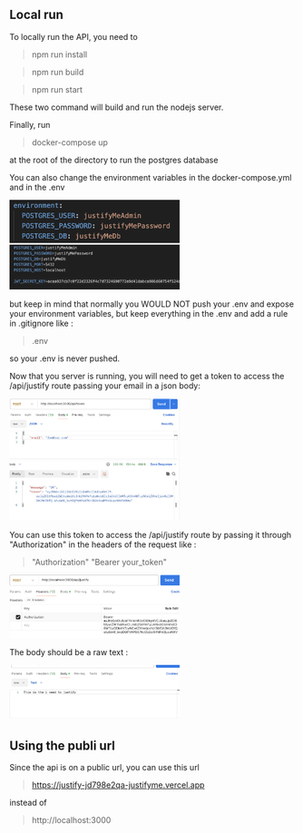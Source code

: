 ## Local run
To locally run the API, you need to

> npm run install

> npm run build

> npm run start

These two command will build and run the nodejs server.

Finally, run

> docker-compose up

at the root of the directory to run the postgres database

You can also change the environment variables in the docker-compose.yml and in the .env

<img src="images/docker-compose-env.png" alt="docker-compose environment variables" width="300"/>

<img src="images/env_screenshot.png" alt=".env file" width="300"/>

but keep in mind that normally you WOULD NOT push your .env and expose your environment variables, but keep everything in the .env and add a rule in .gitignore like :

> .env

so your .env is never pushed.

Now that you server is running, you will need to get a token to access the /api/justify route passing your email in a json body:

<img src="images/token_route.png" alt="token route" width="300"/>

You can use this token to access the /api/justify route by passing it through "Authorization" in the headers of the request like :
> "Authorization" "Bearer your_token"

<img src="images/authorization_headers.png" alt="authorization headers" width="300"/>

The body should be a raw text :

<img src="images/plain_text.png" alt="plain text" width="300"/>

## Using the publi url

Since the api is on a public url, you can use this url

> https://justify-jd798e2qa-justifyme.vercel.app

instead of 

> http://localhost:3000
